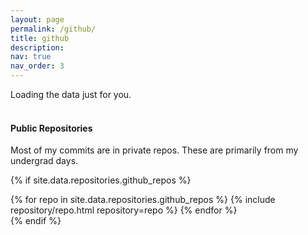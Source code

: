 ```yaml
---
layout: page
permalink: /github/
title: github
description:
nav: true
nav_order: 3
---
```


<!-- Github -->
<!-- Include the library. -->
<script
  src="https://unpkg.com/github-calendar@latest/dist/github-calendar.min.js">
</script>

<!-- Optionally, include the theme (if you don't want to struggle to write the CSS) -->
<link
  rel="stylesheet"
  href="https://unpkg.com/github-calendar@latest/dist/github-calendar-responsive.css"
/>

<!-- Prepare a container for your calendar. -->
<div class="calendar">
  <!-- Loading stuff -->
  Loading the data just for you.
</div>

<script>
  GitHubCalendar(".calendar", "jakelaney");

  // or enable responsive functionality:
  GitHubCalendar(".calendar", "jakelaney", { responsive: true });

  // Use a proxy
  GitHubCalendar(".calendar", "jakelaney", {
    proxy (username) {
      return fetch(`https://your-proxy.com/github?user=${username}`)
    }
  }).then(r => r.text())
</script>

<br />

#### Public Repositories

<p>Most of my commits are in private repos. These are primarily from my undergrad days.</p>

{% if site.data.repositories.github_repos %}
<div class="repositories d-flex flex-wrap flex-md-row flex-column justify-content-between align-items-center">
  {% for repo in site.data.repositories.github_repos %}
    {% include repository/repo.html repository=repo %}
  {% endfor %}
</div>
{% endif %}
